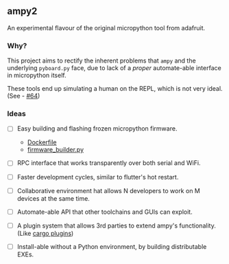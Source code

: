 ## ampy2

An experimental flavour of the original micropython tool from adafruit.

### Why?

This project aims to rectify the inherent problems that `ampy` and the underlying `pyboard.py` face, due to lack of a _proper_ automate-able interface in micropython itself.

These tools end up simulating a human on the REPL, which is not very ideal. (See - [#64](https://github.com/pycampers/ampy/issues/64))

### Ideas

- [ ] Easy building and flashing frozen micropython firmware. 
    - [Dockerfile](https://github.com/micropython/micropython/pull/5003)
	- [firmware_builder.py](https://github.com/pycampers/ampy/blob/ampy2/ampy/firmware_builder.py)
- [ ] RPC interface that works transparently over both serial and WiFi.
- [ ] Faster development cycles, similar to flutter's hot restart.
- [ ] Collaborative environment hat allows N developers to work on M devices at the same time.
- [ ] Automate-able API that other toolchains and GUIs can exploit.
- [ ] A plugin system that allows 3rd parties to extend ampy's functionality. (Like [cargo plugins](https://lib.rs/development-tools/cargo-plugins))
- [ ] Install-able without a Python environment, by building distributable EXEs.

